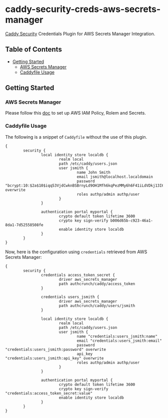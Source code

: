 # caddy-security-creds-aws-secrets-manager

[Caddy Security](https://github.com/greenpau/caddy-security) Credentials Plugin
for AWS Secrets Manager Integration.

<!-- begin-markdown-toc -->
## Table of Contents

* [Getting Started](#getting-started)
  * [AWS Secrets Manager](#aws-secrets-manager)
  * [Caddyfile Usage](#caddyfile-usage)

<!-- end-markdown-toc -->

## Getting Started

### AWS Secrets Manager

Please follow this [doc](https://github.com/greenpau/go-authcrunch-creds-aws-secrets-manager#getting-started)
to set up AWS IAM Policy, Rolem and Secrets.

### Caddyfile Usage

The following is a snippet of `Caddyfile` without the use of this plugin.

```
{
        security {
                local identity store localdb {
                        realm local
                        path /etc/caddy/users.json
                        user jsmith {
                                name John Smith
                                email jsmith@localhost.localdomain
                                password "bcrypt:10:$2a$10$iqq53VjdCwknBSBrnyLd9OH1Mfh6kqPezMMy6h6F41iLdVDkj13I6" overwrite
                                roles authp/admin authp/user
                        }
                }

                authentication portal myportal {
                        crypto default token lifetime 3600
                        crypto key sign-verify b006d65b-c923-46a1-8da1-7d52558508fe
                        enable identity store localdb
                }
        }
}
```

Now, here is the configuration using `credentials` retrieved from AWS Secrets Manager:

```
{
        security {
                credentials access_token_secret {
                        driver aws_secrets_manager
                        path authcrunch/caddy/access_token
                }

                credentials users_jsmith {
                        driver aws_secrets_manager
                        path authcrunch/caddy/users/jsmith
                }

                local identity store localdb {
                        realm local
                        path /etc/caddy/users.json
                        user jsmith {
                                name "credentials:users_jsmith:name"
                                email "credentials:users_jsmith:email"
                                password "credentials:users_jsmith:password" overwrite
                                api_key "credentials:users_jsmith:api_key" overwrite
                                roles authp/admin authp/user
                        }
                }

                authentication portal myportal {
                        crypto default token lifetime 3600
                        crypto key sign-verify "credentials:access_token_secret:value"
                        enable identity store localdb
                }
        }
}
```

